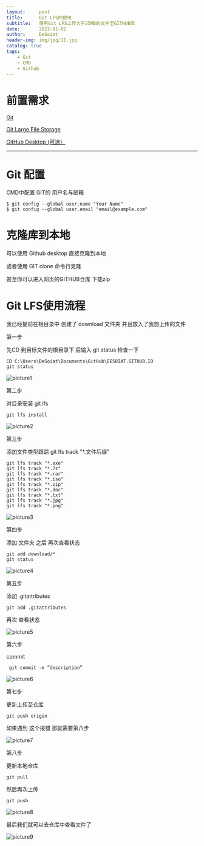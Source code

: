 ```yaml
---
layout:     post
title:      Git LFS的使用
subtitle:   使用Git LFS上传大于25MB的文件至GITHUB库
date:       2022-01-02
author:     DeSoiat
header-img: img/jpg/11.jpg
catalog: true
tags: 
    - Git
    - CMD
    - Github
---
```



# 前置需求

[Git](https://github.com/DeSoiat/DESOIAT.GITHUB.IO/raw/main/download/Git-2.34.1-64-bit.exe)

[Git Large File Storage](https://github.com/DeSoiat/DESOIAT.GITHUB.IO/raw/main/download/git-lfs-windows-v3.0.2.exe)

[GitHub Desktop (可选）](https://github.com/DeSoiat/DESOIAT.GITHUB.IO/raw/main/download/GitHubDesktopSetup-x64.exe)

---

# Git 配置

CMD中配置 GIT的 用户名与邮箱

```
$ git config --global user.name "Your Name"
$ git config --global user.email "email@example.com"

```
# 克隆库到本地

可以使用 Github desktop 直接克隆到本地

或者使用 GIT clone 命令行克隆

甚至你可以进入网页的GITHUB仓库 下载zip


# Git LFS使用流程

我已经提前在根目录中 创建了 download 文件夹 并且放入了我想上传的文件

第一步

先CD 到目标文件的根目录下 后输入 git status 检查一下

```
CD C:\Users\DeSoiat\Documents\GitHub\DESOIAT.GITHUB.IO
git status
```
![picture1](/img/gitlfs/1.PNG)

第二步

对目录安装 git lfs

```
git lfs install
```
![picture2](/img/gitlfs/2.PNG)



第三步

添加文件类型跟踪  git lfs track "*.文件后缀"

```
git lfs track "*.exe"
git lfs track "*.7z"
git lfs track "*.rar"
git lfs track "*.iso"
git lfs track "*.zip"
git lfs track "*.doc"
git lfs track "*.txt"
git lfs track "*.jpg"
git lfs track "*.png"
```
![picture3](/img/gitlfs/3.PNG)

第四步

添加 文件夹 之后 再次查看状态

```
git add download/*
git status
```
![picture4](/img/gitlfs/4.PNG)


第五步 

添加 .gitattributes

```
git add .gitattributes
```
再次 查看状态

![picture5](/img/gitlfs/5.PNG)



第六步

commit

```
 git commit -m “description”
 ```
 
 ![picture6](/img/gitlfs/6.PNG)
 
第七步

更新上传至仓库

```
git push origin
```
如果遇到 这个报错 那就需要第八步

![picture7](/img/gitlfs/7.PNG)

第八步

更新本地仓库

```
git pull
```
然后再次上传

```
git push
```
![picture8](/img/gitlfs/8.PNG)

最后我们就可以去仓库中查看文件了

![picture9](/img/gitlfs/9.PNG)


 
 











